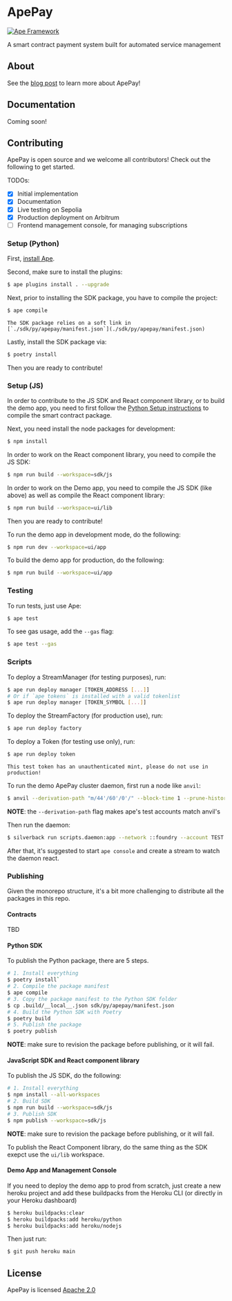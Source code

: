# ApePay

[![Ape Framework](https://img.shields.io/badge/Built%20with-Ape%20Framework-brightgreen.svg)](https://apeworx.io)

A smart contract payment system built for automated service management

## About

See the [blog post](https://mirror.xyz/apeworx.eth/XPAko-Ez-BqHJF5zaB9sG8kfuDutNn1TqPg4827C7fw) to learn more about ApePay!

## Documentation

Coming soon!

## Contributing

ApePay is open source and we welcome all contributors! Check out the following to get started.

TODOs:

- [x] Initial implementation
- [x] Documentation
- [x] Live testing on Sepolia
- [x] Production deployment on Arbitrum
- [ ] Frontend management console, for managing subscriptions

### Setup (Python)

First, [install Ape](https://docs.apeworx.io/ape/stable/userguides/quickstart.html#installation).

Second, make sure to install the plugins:

```sh
$ ape plugins install . --upgrade
```

Next, prior to installing the SDK package, you have to compile the project:

```sh
$ ape compile
```

```note
The SDK package relies on a soft link in [`./sdk/py/apepay/manifest.json`](./sdk/py/apepay/manifest.json)
```

Lastly, install the SDK package via:

```sh
$ poetry install
```

Then you are ready to contribute!

### Setup (JS)

In order to contribute to the JS SDK and React component library, or to build the demo app, you need to first follow the [Python Setup instructions](#setup-python) to compile the smart contract package.

Next, you need install the node packages for development:

```sh
$ npm install
```

In order to work on the React component library, you need to compile the JS SDK:

```sh
$ npm run build --workspace=sdk/js
```

In order to work on the Demo app, you need to compile the JS SDK (like above) as well as compile the React component library:

```sh
$ npm run build --workspace=ui/lib
```

Then you are ready to contribute!

To run the demo app in development mode, do the following:

```sh
$ npm run dev --workspace=ui/app
```

To build the demo app for production, do the following:

```sh
$ npm run build --workspace=ui/app
```

### Testing

To run tests, just use Ape:

```sh
$ ape test
```

To see gas usage, add the `--gas` flag:

```sh
$ ape test --gas
```

### Scripts

To deploy a StreamManager (for testing purposes), run:

```sh
$ ape run deploy manager [TOKEN_ADDRESS [...]]
# Or if `ape tokens` is installed with a valid tokenlist
$ ape run deploy manager [TOKEN_SYMBOL [...]]
```

To deploy the StreamFactory (for production use), run:

```sh
$ ape run deploy factory
```

To deploy a Token (for testing use only), run:

```sh
$ ape run deploy token
```

```note
This test token has an unauthenticated mint, please do not use in production!
```

To run the demo ApePay cluster daemon, first run a node like `anvil`:

```sh
$ anvil --derivation-path "m/44'/60'/0'/" --block-time 1 --prune-history
```

**NOTE**: the `--derivation-path` flag makes ape's test accounts match anvil's

Then run the daemon:

```sh
$ silverback run scripts.daemon:app --network ::foundry --account TEST::0
```

After that, it's suggested to start `ape console` and create a stream to watch the daemon react.

### Publishing

Given the monorepo structure, it's a bit more challenging to distribute all the packages in this repo.

#### Contracts

TBD

#### Python SDK

To publish the Python package, there are 5 steps.

```sh
# 1. Install everything
$ poetry install`
# 2. Compile the package manifest
$ ape compile
# 3. Copy the package manifest to the Python SDK folder
$ cp .build/__local__.json sdk/py/apepay/manifest.json
# 4. Build the Python SDK with Poetry
$ poetry build
# 5. Publish the package
$ poetry publish
```

**NOTE**: make sure to revision the package before publishing, or it will fail.

#### JavaScript SDK and React component library

To publish the JS SDK, do the following:

```sh
# 1. Install everything
$ npm install --all-workspaces
# 2. Build SDK
$ npm run build --workspace=sdk/js
# 3. Publish SDK
$ npm publish --workspace=sdk/js
```

**NOTE**: make sure to revision the package before publishing, or it will fail.

To publish the React Component library, do the same thing as the SDK exepct use the `ui/lib` workspace.

#### Demo App and Management Console

If you need to deploy the demo app to prod from scratch, just create a new heroku project and add these buildpacks from the Heroku CLI (or directly in your Heroku dashboard)

```sh
$ heroku buildpacks:clear
$ heroku buildpacks:add heroku/python
$ heroku buildpacks:add heroku/nodejs
```

Then just run:

```sh
$ git push heroku main
```

## License

ApePay is licensed [Apache 2.0](./LICENSE)
